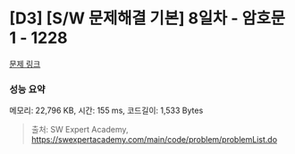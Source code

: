 # [D3] [S/W 문제해결 기본] 8일차 - 암호문1 - 1228 

[문제 링크](https://swexpertacademy.com/main/code/problem/problemDetail.do?contestProbId=AV14w-rKAHACFAYD) 

### 성능 요약

메모리: 22,796 KB, 시간: 155 ms, 코드길이: 1,533 Bytes



> 출처: SW Expert Academy, https://swexpertacademy.com/main/code/problem/problemList.do